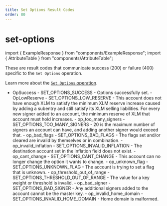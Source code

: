 ```yaml
---
title: Set Options Result Codes
order: 80
---
```


# set-options

import { ExampleResponse } from "components/ExampleResponse"; import { AttributeTable } from "components/AttributeTable";

These are result codes that communicate success \(200\) or failure \(400\) specific to the `Set Options` operation.

Learn more about the [`Set Options` operation](../../../../docs/start/list-of-operations.md#set-options).

 - OpSuccess - SET\_OPTIONS\_SUCCESS - Options successfully set. - OpLowReserve - SET\_OPTIONS\_LOW\_RESERVE - This account does not have enough XLM to satisfy the minimum XLM reserve increase caused by adding a subentry and still satisfy its XLM selling liabilities. For every new signer added to an account, the minimum reserve of XLM that account must hold increases. - op\_too\_many\_signers - SET\_OPTIONS\_TOO\_MANY\_SIGNERS - 20 is the maximum number of signers an account can have, and adding another signer would exceed that. - op\_bad\_flags - SET\_OPTIONS\_BAD\_FLAGS - The flags set and/or cleared are invalid by themselves or in combination. - op\_invalid\_inflation - SET\_OPTIONS\_INVALID\_INFLATION - The destination account set in the inflation field does not exist. - op\_cant\_change - SET\_OPTIONS\_CANT\_CHANGE - This account can no longer change the option it wants to change. - op\_unknown\_flag - SET\_OPTIONS\_UNKNOWN\_FLAG - The account is trying to set a flag that is unknown. - op\_threshold\_out\_of\_range - SET\_OPTIONS\_THRESHOLD\_OUT\_OF\_RANGE - The value for a key weight or threshold is invalid. - op\_bad\_signer - SET\_OPTIONS\_BAD\_SIGNER - Any additional signers added to the account cannot be the master key. - op\_invalid\_home\_domain - SET\_OPTIONS\_INVALID\_HOME\_DOMAIN - Home domain is malformed.

